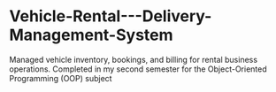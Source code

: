 # Vehicle-Rental---Delivery-Management-System
  Managed vehicle inventory, bookings, and billing for rental business operations. Completed in my second semester for the Object-Oriented Programming (OOP) subject

